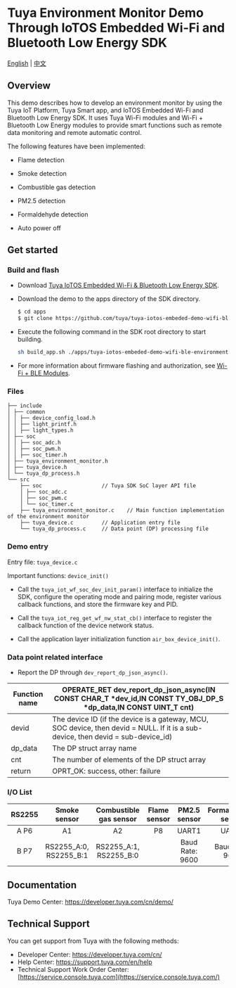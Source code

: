 # Tuya Environment Monitor Demo Through IoTOS Embedded Wi-Fi and Bluetooth Low Energy SDK

  [English](./README.md) | [中文](./README_zh.md) 

## Overview

This demo describes how to develop an environment monitor by using the Tuya IoT Platform, Tuya Smart app, and IoTOS Embedded Wi-Fi and Bluetooth Low Energy SDK. It uses Tuya Wi-Fi modules and Wi-Fi + Bluetooth Low Energy modules to provide smart functions such as remote data monitoring and remote automatic control.

The following features have been implemented:

  + Flame detection 

  + Smoke detection

  + Combustible gas detection

  + PM2.5 detection

  + Formaldehyde detection

  + Auto power off 

  

  ## Get started 

  ### Build and flash

  + Download [Tuya IoTOS Embedded Wi-Fi & Bluetooth Low Energy SDK](https://github.com/tuya/tuya-iotos-embeded-sdk-wifi-ble-bk7231t). 

  + Download the demo to the apps directory of the SDK directory. 

    ```bash
    $ cd apps
    $ git clone https://github.com/tuya/tuya-iotos-embeded-demo-wifi-ble-environment-monitor
    ```

  + Execute the following command in the SDK root directory to start building.

    ```bash
    sh build_app.sh ./apps/tuya-iotos-embeded-demo-wifi-ble-environment-monitor tuya-iotos-embeded-demo-wifi-ble-environment-monitor 1.0.0 
    ```

  + For more information about firmware flashing and authorization, see [Wi-Fi + BLE Modules](https://developer.tuya.com/en/docs/iot/device-development/burn-and-authorization/burn-and-authorize-wifi-ble-modules?categoryId=864069). 


  ### Files

  ```
  ├── include
  │ ├── common
  │ │ ├── device_config_load.h
  │ │ ├── light_printf.h
  │ │ ├── light_types.h
  │ ├── soc
  │ │ ├── soc_adc.h
  │ │ ├── soc_pwm.h
  │ │ ├── soc_timer.h
  │ ├── tuya_environment_monitor.h
  │ ├── tuya_device.h
  │ └── tuya_dp_process.h
  └── src
      ├── soc 					// Tuya SDK SoC layer API file
      │ ├── soc_adc.c
      │ ├── soc_pwm.c
      │ └── soc_timer.c
      ├── tuya_environment_monitor.c	// Main function implementation of the environment monitor
      ├── tuya_device.c 		// Application entry file
      └── tuya_dp_process.c 	// Data point (DP) processing file
  ```

  
### Demo entry

Entry file: `tuya_device.c`

Important functions: `device_init()`

+ Call the `tuya_iot_wf_soc_dev_init_param()` interface to initialize the SDK, configure the operating mode and pairing mode, register various callback functions, and store the firmware key and PID.

+ Call the `tuya_iot_reg_get_wf_nw_stat_cb()` interface to register the callback function of the device network status.

+ Call the application layer initialization function `air_box_device_init()`.

  

### Data point related interface

+ Report the DP through `dev_report_dp_json_async()`.

| Function name | OPERATE_RET dev_report_dp_json_async(IN CONST CHAR_T *dev_id,IN CONST TY_OBJ_DP_S *dp_data,IN CONST UINT_T cnt) |
| ------------- | ------------------------------------------------------------ |
| devid         | The device ID (if the device is a gateway, MCU, SOC device, then devid = NULL. If it is a sub-device, then devid = sub-device_id) |
| dp_data       | The DP struct array name                                      |
| cnt           | The number of elements of the DP struct array      |
| return        | OPRT_OK: success, other: failure                              |

  

  ### I/O List 

| RS2255 |      Smoke sensor      | Combustible gas sensor | Flame sensor |  PM2.5 sensor   | Formaldehyde sensor | Power off |
| :----: | :--------------------: | :--------------------: | :----------: | :-------------: | :-----------------: | :-----------: |
|  A P6  |           A1           |           A2           |      P8      |      UART1      |        UART2        |      P24      |
|  B P7  | RS2255_A:0, RS2255_B:1 | RS2255_A:1, RS2255_B:0 |              | Baud Rate: 9600 |   Baud Rate: 9600   |               |

  

  ## Documentation

  Tuya Demo Center: https://developer.tuya.com/cn/demo/
  

  ## Technical Support

  You can get support from Tuya with the following methods:

  - Developer Center: https://developer.tuya.com/cn/
  - Help Center: https://support.tuya.com/en/help
  - Technical Support Work Order Center: [https://service.console.tuya.com](https://service.console.tuya.com/) 
